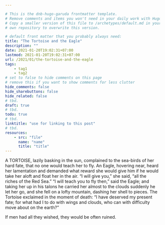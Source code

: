 ```yaml
---

# This is the dnb-hugo-garuda frontmatter template. 
# Remove comments and items you won't need in your daily work with Hugo.
# Copy a smaller version of this file to /archetypes/default.md in your
# own repository to overwrite this version.

# default front matter that you probably always need:
title: "The Tortoise and the Eagle"
description: ""
date: 2021-01-20T19:02:31+07:00
lastmod: 2021-01-20T19:02:31+07:00
url: /2021/01/the-tortoise-and-the-eagle
tags:
    - tag1
    - tag2
# set to false to hide comments on this page
# remove this if you want to show comments for less clutter
hide_comments: false
hide_sharebuttons: false
hide_related: false
# tbd.
draft: true
# tbd.
todo: true
# tbd.
linktitle: "use for linking to this post"
# tbd.
resources:
    - src: "file"
      name: "name"
      title: "title"
---
```

A TORTOISE, lazily basking in the sun, complained to the sea-birds of her hard fate, that no one would teach her to fly. An Eagle, hovering near, heard her lamentation and demanded what reward she would give him if he would take her aloft and float her in the air. “I will give you,” she said, “all the riches of the Red Sea.” “I will teach you to fly then,” said the Eagle; and taking her up in his talons he carried her almost to the clouds suddenly he let her go, and she fell on a lofty mountain, dashing her shell to pieces. The Tortoise exclaimed in the moment of death: “I have deserved my present fate; for what had I to do with wings and clouds, who can with difficulty move about on the earth?”

If men had all they wished, they would be often ruined.
